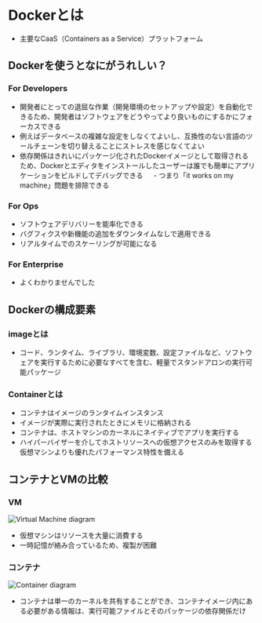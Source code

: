 # Dockerとは
- 主要なCaaS（Containers as a Service）プラットフォーム

## Dockerを使うとなにがうれしい？
### For Developers
- 開発者にとっての退屈な作業（開発環境のセットアップや設定）を自動化できるため、開発者はソフトウェアをどうやってより良いものにするかにフォーカスできる
 - 例えばデータベースの複雑な設定をしなくてよいし、互換性のない言語のツールチェーンを切り替えることにストレスを感じなくてよい
- 依存関係はきれいにパッケージ化されたDockerイメージとして取得されるため、Dockerとエディタをインストールしたユーザーは誰でも簡単にアプリケーションをビルドしてデバッグできる
　 - つまり「it works on my machine」問題を排除できる

### For Ops
- ソフトウェアデリバリーを能率化できる
 - バグフィクスや新機能の追加をダウンタイムなしで適用できる
 - リアルタイムでのスケーリングが可能になる

### For Enterprise
- よくわかりませんでした

## Dockerの構成要素

### imageとは
- コード、ランタイム、ライブラリ、環境変数、設定ファイルなど、ソフトウェアを実行するために必要なすべてを含む、軽量でスタンドアロンの実行可能パッケージ

### Containerとは
- コンテナはイメージのランタイムインスタンス
- イメージが実際に実行されたときにメモリに格納される
- コンテナは、ホストマシンのカーネルにネイティブでアプリを実行する
 - ハイパーバイザーを介してホストリソースへの仮想アクセスのみを取得する仮想マシンよりも優れたパフォーマンス特性を備える

## コンテナとVMの比較
### VM
![Virtual Machine diagram](https://www.docker.com/sites/default/files/VM%402x.png)
- 仮想マシンはリソースを大量に消費する
- 一時記憶が絡み合っているため、複製が困難

### コンテナ
![Container diagram](https://www.docker.com/sites/default/files/Container%402x.png)
- コンテナは単一のカーネルを共有することができ、コンテナイメージ内にある必要がある情報は、実行可能ファイルとそのパッケージの依存関係だけ

